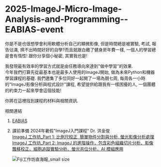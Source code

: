 # 2025-ImageJ-Micro-Image-Analysis-and-Programming--EABIAS-event

你是不是也很想學會利用軟體分析自己的顯微影像, 但是時間總是被實驗, 考試, 報告佔滿, 擠不出時間好好的自學?而且就跟白繳了健身房年費一樣, 一個人的學習總是會有惰性!
跟你分享個小秘密, 其實我也是!

我發現最有效率的學習方式就是由任務導向來達到"做中學習"的效果.  
今年我們打算先從最基本也是最多人使用的ImageJ開始, 做為未來Python和機器學習課程的基礎. 我們邀集了多位同好一起開了一場為期七周, 每周各一小時的"ImageJ影像分析與程式設計"課程, 希望提供給跟我有一樣困擾的人, 一個團體的約束力一起來學會這個技能!

你將在這裡找到課程的材料與相關資訊.


相關連結
1. [EABIAS](<https://eabias.github.io/>)
2. 課前準備  2024年暑假"ImageJ入門課程" Dr. 洪金俊  
   [ImageJ 工作坊_Part 1: 比例尺校正, 簡單物件分割與分析, 螢光影像分析處理](<https://www.youtube.com/watch?v=n4K9VmHjwyE>)  
   [ImageJ 工作坊_Part 2:  ImageJ 的進階操作，包含彩色組織切片分析、影像飄移校正、細胞追蹤實驗分析、螢光共位分析，AI 模組應用](<https://www.youtube.com/watch?v=GkZL2a2wbVo>)
   

   ![Fiji工作坊直海報_small size](https://github.com/user-attachments/assets/bc79a9c9-7dc9-475f-9453-516137722e85)
